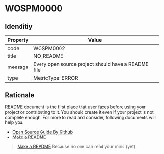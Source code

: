 # WOSPM0000

## Idenditiy
| Property        | Value           |
| ------------- |-------------|
| code      | WOSPM0002 |
| title      | NO_README      |
| message | Every open source project should have a README file.     |
| type | MetricType::ERROR      |

## Rationale
README document is the first place that user faces before using your project or contributing to it. You should create it even if your project is not complete enough. For more to read and consider, following documents will help you.

- [Open Source Guide By Github](https://opensource.guide/starting-a-project/#writing-a-readme)
- [Make a README](https://www.makeareadme.com/)

> [Make a README](https://www.makeareadme.com/)
> Because no one can read your mind (yet) 